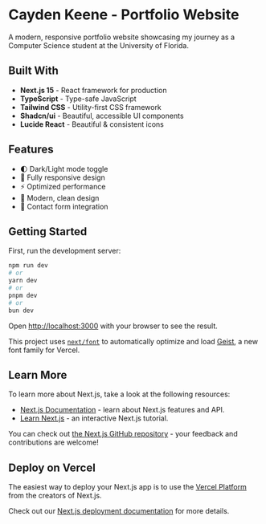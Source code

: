 # Cayden Keene - Portfolio Website

A modern, responsive portfolio website showcasing my journey as a Computer Science student at the University of Florida.

## Built With

- **Next.js 15** - React framework for production
- **TypeScript** - Type-safe JavaScript
- **Tailwind CSS** - Utility-first CSS framework
- **Shadcn/ui** - Beautiful, accessible UI components
- **Lucide React** - Beautiful & consistent icons

## Features

- 🌓 Dark/Light mode toggle
- 📱 Fully responsive design
- ⚡ Optimized performance
- 🎨 Modern, clean design
- 📧 Contact form integration

## Getting Started

First, run the development server:

```bash
npm run dev
# or
yarn dev
# or
pnpm dev
# or
bun dev
```

Open [http://localhost:3000](http://localhost:3000) with your browser to see the result.

This project uses [`next/font`](https://nextjs.org/docs/app/building-your-application/optimizing/fonts) to automatically optimize and load [Geist](https://vercel.com/font), a new font family for Vercel.

## Learn More

To learn more about Next.js, take a look at the following resources:

- [Next.js Documentation](https://nextjs.org/docs) - learn about Next.js features and API.
- [Learn Next.js](https://nextjs.org/learn) - an interactive Next.js tutorial.

You can check out [the Next.js GitHub repository](https://github.com/vercel/next.js) - your feedback and contributions are welcome!

## Deploy on Vercel

The easiest way to deploy your Next.js app is to use the [Vercel Platform](https://vercel.com/new?utm_medium=default-template&filter=next.js&utm_source=create-next-app&utm_campaign=create-next-app-readme) from the creators of Next.js.

Check out our [Next.js deployment documentation](https://nextjs.org/docs/app/building-your-application/deploying) for more details.
